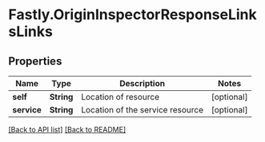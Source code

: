 # Fastly.OriginInspectorResponseLinksLinks

## Properties

Name | Type | Description | Notes
------------ | ------------- | ------------- | -------------
**self** | **String** | Location of resource | [optional] 
**service** | **String** | Location of the service resource | [optional] 


[[Back to API list]](../../README.md#endpoints) [[Back to README]](../../README.md)
